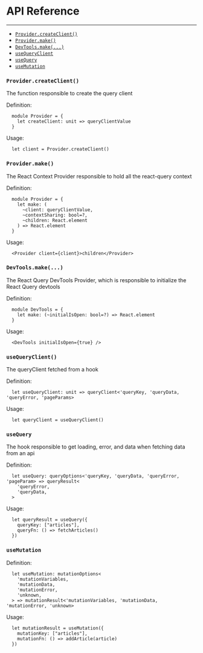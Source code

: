 # API Reference
---
- [`Provider.createClient()`](#providercreateclient)
- [`Provider.make()`](#providermake)
- [`DevTools.make(...)`](#devtoolsmake)
- [`useQueryClient`](#usequeryclient)
- [`useQuery`](#usequery)
- [`useMutation`](#usemutation)


### `Provider.createClient()`

The function responsible to create the query client

Definition:

```rescript
  module Provider = {
    let createClient: unit => queryClientValue
  }
```
Usage:
```rescript
  let client = Provider.createClient()
```

### `Provider.make()`

The React Context Provider responsible to hold all the react-query context

Definition:

```rescript
  module Provider = {
    let make: (
      ~client: queryClientValue,
      ~contextSharing: bool=?,
      ~children: React.element
    ) => React.element
  }
```

Usage:

```rescript
  <Provider client={client}>children</Provider>
```

### `DevTools.make(...)`

The React Query DevTools Provider, which is responsible to initialize the React Query devtools

Definition:

```rescript
  module DevTools = {
    let make: (~initialIsOpen: bool=?) => React.element
  }
```

Usage:

```rescript
  <DevTools initialIsOpen={true} />
```

### `useQueryClient()`

The queryClient fetched from a hook

Definition:

```rescript
  let useQueryClient: unit => queryClient<'queryKey, 'queryData, 'queryError, 'pageParams>
```

Usage:

```rescript
  let queryClient = useQueryClient()
```

### `useQuery`

The hook responsible to get loading, error, and data when fetching data from an api

Definition:

```rescript
  let useQuery: queryOptions<'queryKey, 'queryData, 'queryError, 'pageParam> => queryResult<
    'queryError,
    'queryData,
  >
```

Usage:

```rescript
  let queryResult = useQuery({
    queryKey: ["articles"],
    queryFn: () => fetchArticles()
  })
```


### `useMutation`

Definition:

```rescript
  let useMutation: mutationOptions<
    'mutationVariables,
    'mutationData,
    'mutationError,
    'unknown,
  > => mutationResult<'mutationVariables, 'mutationData, 'mutationError, 'unknown>
```

Usage:

```rescript
  let mutationResult = useMutation({
    mutationKey: ["articles"],
    mutationFn: () => addArticle(article)
  })
```
